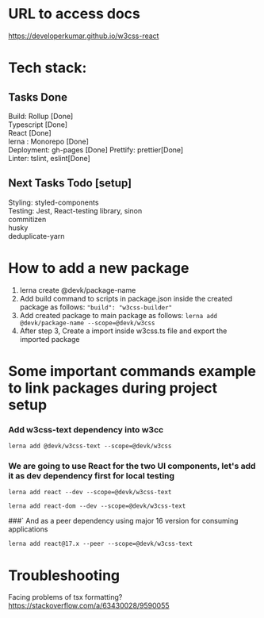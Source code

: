 # URL to access docs

https://developerkumar.github.io/w3css-react

# Tech stack:

## Tasks Done

Build: Rollup [Done]  
Typescript [Done]  
React [Done]  
lerna : Monorepo [Done]  
Deployment: gh-pages [Done]
Prettify: prettier[Done]  
Linter: tslint, eslint[Done]

## Next Tasks Todo [setup]

Styling: styled-components  
Testing: Jest, React-testing library, sinon  
commitizen  
husky  
deduplicate-yarn

# How to add a new package

1. lerna create @devk/package-name
2. Add build command to scripts in package.json inside the created package as follows: `"build": "w3css-builder"`
3. Add created package to main package as follows: `lerna add @devk/package-name --scope=@devk/w3css`
4. After step 3, Create a import inside w3css.ts file and export the imported package

# Some important commands example to link packages during project setup

### Add w3css-text dependency into w3cc

`lerna add @devk/w3css-text --scope=@devk/w3css`

### We are going to use React for the two UI components, let's add it as dev dependency first for local testing

`lerna add react --dev --scope=@devk/w3css-text`

`lerna add react-dom --dev --scope=@devk/w3css-text`

###` And as a peer dependency using major 16 version for consuming applications

`lerna add react@17.x --peer --scope=@devk/w3css-text`

# Troubleshooting

Facing problems of tsx formatting?
https://stackoverflow.com/a/63430028/9590055
